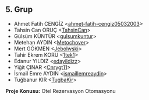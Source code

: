## 5. Grup

- Ahmet Fatih CENGİZ <[ahmet-fatih-cengiz05032003](https://github.com/ahmet-fatih-cengiz05032003)>
- Tahsin Can ORUÇ <[TahsinCan](https://github.com/TahsinCan)>
- Gülsüm KÜNTÜR <[gulsumkuntur](https://github.com/gulsumkuntur)>
- Metehan AYDIN <[Metochover](https://github.com/Metochover)>
- Mert GÖKMEN <[Jebolwski](https://github.com/Jebolwski)>
- Tahir Ekrem KORU <[1tek1](https://github.com/1tek1)>
- Edanur YILDIZ <[edayildizz](https://github.com/edayildizz)>
- Yiğit ÇINAR <[Cnrygt11](https://github.com/Cnrygt11)>
- İsmail Emre AYDIN <[ismaillemreaydin](https://github.com/ismaillemreaydin)>
- Tuğbanur KIR <[TugbaKir](https://github.com/TugbaKir)>

**Proje Konusu:** Otel Rezervasyon Otomasyonu
